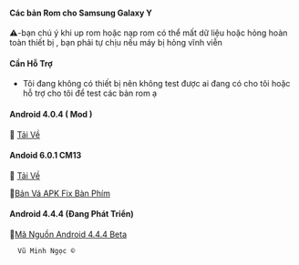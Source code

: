 #### Các bản Rom cho Samsung Galaxy Y 

  ⚠️-bạn chú ý khi up rom hoặc nạp rom có thể mất dữ liệu hoặc hỏng hoàn toàn thiết bị , bạn phải tự chịu nếu máy bị hỏng vĩnh viễn 

#### Cần Hỗ Trợ
  - Tôi đang không có thiết bị nên không test được ai đang có cho tôi hoặc hỗ trợ cho tôi để test các bản rom ạ
    
#### Android 4.0.4 ( Mod )

💽 [Tải Về](https://terabox.com/s/15p9pYCjx4GVK_xp8RRWlbg)

#### Andoid 6.0.1 CM13

💽 [Tải Về](https://drive.google.com/file/d/1t3ssXXfngQcFpdiMRFCTI8pWfoRusPLj/view)

💽[Bản Vá APK Fix Bàn Phím](https://drive.google.com/file/d/1_gN48nPtbp2zHGmnYbF4ogehLJjfD3-x/view)

#### Android 4.4.4 (Đang Phát Triển)

 📖[Mã Nguồn Android 4.4.4 Beta](https://github.com/androidarmv6/android_kernel_samsung_bcm21553-common)



      Vũ Minh Ngọc ©
